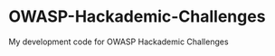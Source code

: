 OWASP-Hackademic-Challenges
===========================

My development code for OWASP Hackademic Challenges
